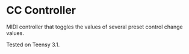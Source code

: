 CC Controller
=============

MIDI controller that toggles the values of several preset control change values.

Tested on Teensy 3.1.
